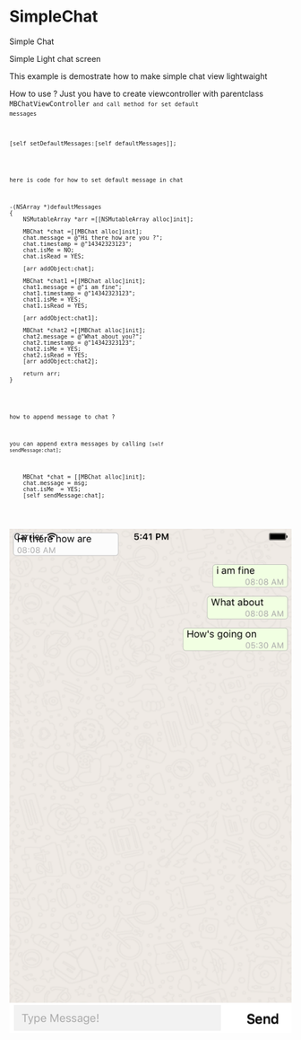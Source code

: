 # SimpleChat
Simple Chat 

Simple Light chat screen 

This example is demostrate how to make simple chat view lightwaight 

How to use ?
Just you have to create viewcontroller with parentclass <Code>MBChatViewController<code> and call method for set default messages 
<pre>
[self setDefaultMessages:[self defaultMessages]];
</pre>
here is code for how to set default message in chat
<pre>
-(NSArray *)defaultMessages
{
    NSMutableArray *arr =[[NSMutableArray alloc]init];
    
    MBChat *chat =[[MBChat alloc]init];
    chat.message = @"Hi there how are you ?";
    chat.timestamp = @"14342323123";
    chat.isMe = NO;
    chat.isRead = YES;
    
    [arr addObject:chat];
    
    MBChat *chat1 =[[MBChat alloc]init];
    chat1.message = @"i am fine";
    chat1.timestamp = @"14342323123";
    chat1.isMe = YES;
    chat1.isRead = YES;
    
    [arr addObject:chat1];
    
    MBChat *chat2 =[[MBChat alloc]init];
    chat2.message = @"What about you?";
    chat2.timestamp = @"14342323123";
    chat2.isMe = YES;
    chat2.isRead = YES;
    [arr addObject:chat2];
    
    return arr;
}
</pre>

how to append message to chat ?

you can append extra messages by calling <code>[self sendMessage:chat];</code>

<pre>
    MBChat *chat = [[MBChat alloc]init];
    chat.message = msg;
    chat.isMe  = YES;
    [self sendMessage:chat];
</pre>



![Alt text](https://github.com/mitsBhadeshiya/SimpleChat/blob/master/MBChatView/ChatScreeen.png)

